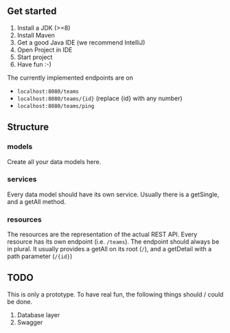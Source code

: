 ## Get started
1. Install a JDK (>=8)
2. Install Maven
3. Get a good Java IDE (we recommend IntelliJ)
4. Open Project in IDE
5. Start project
6. Have fun :-)

The currently implemented endpoints are on

* `localhost:8080/teams`
* `localhost:8080/teams/{id}`   (replace {id} with any number)
* `localhost:8080/teams/ping`

## Structure

### models
Create all your data models here.

### services
Every data model should have its own service. Usually there is a getSingle, and a getAll method.

### resources
The resources are the representation of the actual REST API. Every resource has its own endpoint (i.e. `/teams`). The endpoint should always be in plural. It usually provides a getAll on its root (`/`), and a getDetail with a path parameter (`/{id}`)


## TODO
This is only a prototype. To have real fun, the following things should / could be done.

1. Database layer
2. Swagger

